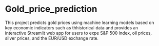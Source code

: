 # Gold_price_prediction
This project predicts gold prices using machine learning models based on key economic indicators such as thhistorical data and provides an interactive Streamlit web app for users to expe S&amp;P 500 Index, oil prices, silver prices, and the EUR/USD exchange rate. 

